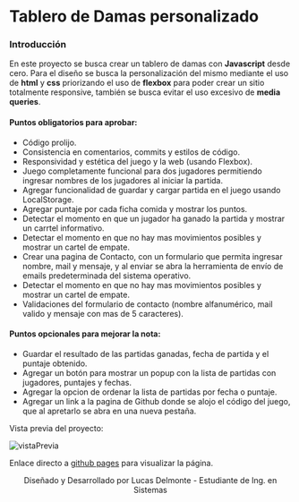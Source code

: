 # Tablero de Damas personalizado
### **Introducción**

En este proyecto se busca crear un tablero de damas con **Javascript** desde cero. Para el diseño se busca la personalización del mismo mediante el uso de **html** y **css** priorizando el uso de **flexbox** para poder crear un sitio totalmente responsive, también se busca evitar el uso excesivo de **media queries**.

#### Puntos **obligatorios** para aprobar:

* Código prolijo.
* Consistencia en comentarios, commits y estilos de código.
* Responsividad y estética del juego y la web (usando Flexbox).
* Juego completamente funcional para dos jugadores permitiendo ingresar nombres de los jugadores al iniciar la partida.
* Agregar funcionalidad de guardar y cargar partida en el juego usando LocalStorage.
* Agregar puntaje por cada ficha comida y mostrar los puntos.
* Detectar el momento en que  un jugador ha ganado la partida y mostrar un carrtel informativo.
* Detectar el momento en que no hay mas movimientos posibles y mostrar un cartel de empate.
* Crear una pagina de Contacto, con un formulario que permita ingresar nombre, mail y mensaje, y al enviar se abra la herramienta de envío de emails predeterminada del sistema operativo.
* Detectar el momento en que no hay mas movimientos posibles y mostrar un cartel de empate.
* Validaciones del formulario de contacto (nombre alfanumérico, mail valido y mensaje con mas de 5 caracteres).

#### Puntos **opcionales** para mejorar la nota:

* Guardar el resultado de las partidas ganadas, fecha de partida y el puntaje obtenido.
* Agregar un botón para mostrar un popup con la lista de partidas con jugadores, puntajes y fechas.
* Agregar la opcion de ordenar la lista de partidas por fecha o puntaje.
* Agregar un link a la pagina de Github donde se alojo el código del juego, que al apretarlo se abra en una nueva pestaña.

Vista previa del proyecto:

![vistaPrevia](https://user-images.githubusercontent.com/82593976/128511403-9c0eb472-d9ff-4529-a645-ebc11b978ec0.png)


Enlace directo a [github pages](https://lucasdelmonte.github.io/Tablero_damas_personalizado/) para visualizar la página.

<p align="center">Diseñado y Desarrollado por Lucas Delmonte - Estudiante de Ing. en Sistemas</p>
